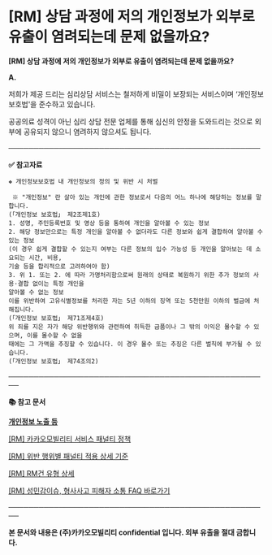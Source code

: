 # [RM] 상담 과정에 저의 개인정보가 외부로 유출이 염려되는데 문제 없을까요?

**[RM] 상담 과정에 저의 개인정보가 외부로 유출이 염려되는데 문제 없을까요?**

**A.**

저희가 제공 드리는 심리상담 서비스는 철저하게 비밀이 보장되는 서비스이며 ‘개인정보 보호법'을 준수하고 있습니다.

공공의료 성격이 아닌 심리 상담 전문 업체를 통해 심신의 안정을 도와드리는 것으로 외부에 공유되지 않으니 염려하지 않으셔도 됩니다.

──────────────────────────────────────────────────

**✅ 참고자료**

```
❖ 개인정보보호법 내 개인정보의 정의 및 위반 시 처벌  
      
 ※ "개인정보" 란 살아 있는 개인에 관한 정보로서 다음의 어느 하나에 해당하는 정보를 말합니다.  
(「개인정보 보호법」 제2조제1호)  
1. 성명, 주민등록번호 및 영상 등을 통하여 개인을 알아볼 수 있는 정보  
2. 해당 정보만으로는 특정 개인을 알아볼 수 없더라도 다른 정보와 쉽게 결합하여 알아볼 수 있는 정보  
(이 경우 쉽게 결합할 수 있는지 여부는 다른 정보의 입수 가능성 등 개인을 알아보는 데 소요되는 시간, 비용,   
기술 등을 합리적으로 고려하여야 함)  
3. 위 1. 또는 2. 에 따라 가명처리함으로써 원래의 상태로 복원하기 위한 추가 정보의 사용·결합 없이는 특정 개인을   
알아볼 수 없는 정보  
이를 위반하여 고유식별정보를 처리한 자는 5년 이하의 징역 또는 5천만원 이하의 벌금에 처해집니다.  
(「개인정보 보호법」 제71조제4호)  
위 죄를 지은 자가 해당 위반행위와 관련하여 취득한 금품이나 그 밖의 이익은 몰수할 수 있으며, 이를 몰수할 수 없을   
때에는 그 가액을 추징할 수 있습니다. 이 경우 몰수 또는 추징은 다른 벌칙에 부가될 수 있습니다.  
(「개인정보 보호법」 제74조의2)
```

**────────────────────────────────────────────────────**

**📚 참고 문서**

**[개인정보 노출 등](https://kakaomobilitysupport.zendesk.com/hc/ko/articles/35423624248729)**

[[RM] 카카오모빌리티 서비스 패널티 정책](https://kakaomobilitysupport.zendesk.com/hc/ko/articles/39999418590105)

[[RM] 위반 행위별 패널티 적용 상세 기준](https://kakaomobilitysupport.zendesk.com/hc/ko/articles/40001886598553)

[[RM] RM건 유형 상세](https://kakaomobilitysupport.zendesk.com/hc/ko/articles/40002148279065)

[[RM] 성민감이슈, 형사사고 피해자 소통 FAQ 바로가기](https://kakaomobilitysupport.zendesk.com/hc/ko/sections/39995774557721--RM-%EC%84%B1%EB%AF%BC%EA%B0%90%EC%9D%B4%EC%8A%88-%ED%98%95%EC%82%AC%EC%82%AC%EA%B3%A0-%ED%94%BC%ED%95%B4%EC%9E%90-%EC%86%8C%ED%86%B5-FAQ)

**────────────────────────────────────────────────────**

**본 문서와 내용은 (주)카카오모빌리티 confidential 입니다. 외부 유출을 절대 금합니다.**